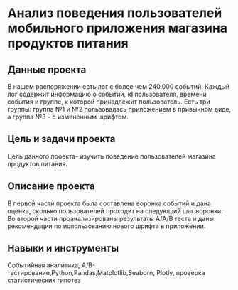 # Анализ поведения пользователей мобильного приложения магазина продуктов питания

## Данные проекта

В нашем распоряжении есть лог с более чем 240.000 событий. Каждый лог содержит информацию о событии, id пользователя, времени события и 
группе, к которой принадлежит пользователь. Есть три группы: группа №1 и №2 пользовалась приложением в привычном виде, а группа №3 - с измененным шрифтом.

## Цель и задачи проекта

Цель данного проекта- изучить поведение пользователей магазина продуктов питания.

## Описание проекта

В первой части проекта была составлена воронка событий и дана оценка, сколько пользователей проходит на следующий шаг воронки. 
Во второй части проанализированы результаты A/A/B теста и даны рекомендации по использованию нового шрифта в приложении. 

## Навыки и инструменты

Событийная аналитика, A/B-тестирование,Python,Pandas,Matplotlib,Seaborn, Plotly, проверка статистических гипотез
